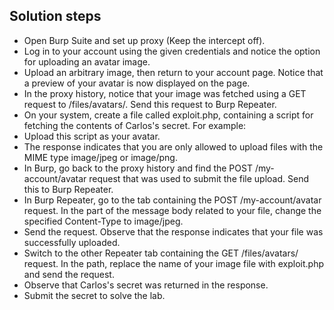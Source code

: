 ## Solution steps

- Open Burp Suite and set up proxy (Keep the intercept off).
- Log in to your account using the given credentials and notice the option for uploading an avatar image.
- Upload an arbitrary image, then return to your account page. Notice that a preview of your avatar is now displayed on the page.
- In the proxy history, notice that your image was fetched using a GET request to /files/avatars/. Send this request to Burp Repeater.
- On your system, create a file called exploit.php, containing a script for fetching the contents of Carlos's secret. For example:<?php echo file_get_contents('/home/carlos/secret'); ?>
- Upload this script as your avatar.
- The response indicates that you are only allowed to upload files with the MIME type image/jpeg or image/png.
- In Burp, go back to the proxy history and find the POST /my-account/avatar request that was used to submit the file upload. Send this to Burp Repeater.
- In Burp Repeater, go to the tab containing the POST /my-account/avatar request. In the part of the message body related to your file, change the specified Content-Type to image/jpeg.
- Send the request. Observe that the response indicates that your file was successfully uploaded.
- Switch to the other Repeater tab containing the GET /files/avatars/<YOUR-IMAGE> request. In the path, replace the name of your image file with exploit.php and send the request.
- Observe that Carlos's secret was returned in the response.
- Submit the secret to solve the lab.
